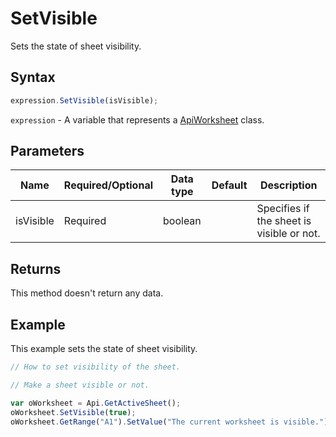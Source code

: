 # SetVisible

Sets the state of sheet visibility.

## Syntax

```javascript
expression.SetVisible(isVisible);
```

`expression` - A variable that represents a [ApiWorksheet](../ApiWorksheet.md) class.

## Parameters

| **Name** | **Required/Optional** | **Data type** | **Default** | **Description** |
| ------------- | ------------- | ------------- | ------------- | ------------- |
| isVisible | Required | boolean |  | Specifies if the sheet is visible or not. |

## Returns

This method doesn't return any data.

## Example

This example sets the state of sheet visibility.

```javascript editor-xlsx
// How to set visibility of the sheet.

// Make a sheet visible or not.

var oWorksheet = Api.GetActiveSheet();
oWorksheet.SetVisible(true);
oWorksheet.GetRange("A1").SetValue("The current worksheet is visible.");
```
